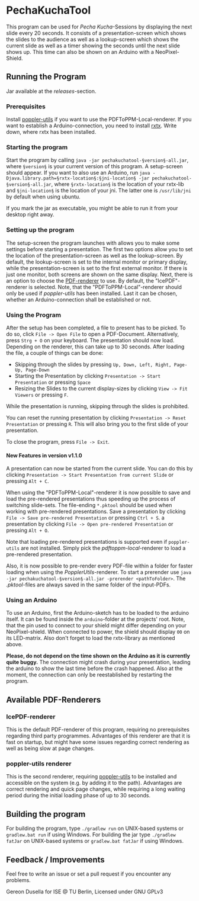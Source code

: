 # PechaKuchaTool

This program can be used for _Pecha Kucha_-Sessions by displaying the next slide every 20 seconds.
It consists of a presentation-screen which shows the slides to the audience as well as a lookup-screen which shows the current slide as well as a timer showing the seconds until the next slide shows up.
This time can also be shown on an Arduino with a NeoPixel-Shield.

## Running the Program

Jar available at the *releases*-section.

### Prerequisites

Install [poppler-utils](https://poppler.freedesktop.org/) if you want to use the PDFToPPM-Local-renderer.
If you want to establish a Arduino-connection, you need to install [rxtx](http://rxtx.qbang.org/wiki/index.php/Download).
Write down, where rxtx has been installed.

### Starting the program

Start the program by calling `java -jar pechakuchatool-§version§-all.jar`, where `§version§` is your current version of this program.
A setup-screen should appear.
If you want to also use an Arduino, run `java -Djava.library.path=§rxtx-location§:§jni-location§ -jar pechakuchatool-§version§-all.jar`, where `§rxtx-location§` is the location of your rxtx-lib and `§jni-location§` is the location of your jni.
The latter one is `/usr/lib/jni` by default when using ubuntu.

If you mark the jar as executable, you might be able to run it from your desktop right away.

### Setting up the program

The setup-screen the program launches with allows you to make some settings before starting a presentation.
The first two options allow you to set the location of the presentation-screen as well as the lookup-screen.
By default, the lookup-screen is set to the internal monitor or primary display, while the presentation-screen is set to the first external monitor. 
If there is just one monitor, both screens are shown on the same display.
Next, there is an option to choose the [PDF-renderer](#renderers) to use.
By default, the "IcePDF"-renderer is selected.
Note, that the "PDFToPPM-Local"-renderer should only be used if _poppler-utils_ has been installed.
Last it can be chosen, whether an Arduino-connection shall be established or not.

### Using the Program

After the setup has been completed, a file to present has to be picked.
To do so, click `File -> Open File` to open a PDF-Document.
Alternatively, press `Strg + O` on your keyboard.
The presentation should now load.
Depending on the renderer, this can take up to 30 seconds.
After loading the file, a couple of things can be done:

+ Skipping through the slides by pressing `Up, Down, Left, Right, Page-Up, Page-Down`
+ Starting the Presentation by clicking `Presentation -> Start Presentation` or pressing `Space`
+ Resizing the Slides to the current display-sizes by clicking `View -> Fit Viewers` or pressing `F`.

While the presentation is running, skipping through the slides is prohibited.
 
You can reset the running presentation by clicking `Presentation -> Reset Presentation` or pressing `R`.
This will also bring you to the first slide of your presentation.

To close the program, press `File -> Exit`.

#### New Features in version v1.1.0

A presentation can now be started from the current slide. You can do this by clicking `Presentation -> Start Presentation from current Slide` or pressing `Alt + C`.

When using the "PDFToPPM-Local"-renderer it is now possible to save and load the pre-rendered presentations thus speeding up the process of switching slide-sets. The file-ending `*.pktool` should be used when working with pre-rendered presentations. 
Save a presentation by clicking `File -> Save pre-rendered Presentation` or pressing `Ctrl + S`.
a presentation by clicking `File -> Open pre-rendered Presentation` or pressing `Alt + O`.

Note that loading pre-rendered presentations is supported even if `poppler-utils` are not installed.
Simply pick the *pdftoppm-local*-renderer to load a pre-rendered presentation.

Also, it is now possible to pre-render every PDF-file within a folder for faster loading when using the *PopplerUtils*-renderer.
To start a prerender use `java -jar pechakuchatool-§version§-all.jar -prerender <pathToFolder>`.
The *.pktool*-files are always saved in the same folder of the input-PDFs.

### Using an Arduino

To use an Arduino, first the Arduino-sketch has to be loaded to the arduino itself.
It can be found inside the `arduino`-folder at the projects' root.
Note, that the pin used to connect to your shield might differ depending on your NeoPixel-shield.
When connected to power, the shield should display `00` on its LED-matrix.
Also don't forget to load the rxtx-library as mentioned above.

**Please, do not depend on the time shown on the Arduino as it is currently quite buggy.** 
The connection might crash during your presentation, leading the arduino to show the last time before the crash happened.
Also at the moment, the connection can only be reestablished by restarting the program.

## <a name="renderers"></a>Available PDF-Renderers

### IcePDF-renderer

This is the default PDF-renderer of this program, requiring no prerequisites regarding third party programmes.
Advantages of this renderer are that it is fast on startup, but might have some issues regarding correct rendering as well as being slow at page changes.

### poppler-utils renderer

This is the second renderer, requiring [poppler-utils](https://poppler.freedesktop.org/) to be installed and accessible on the system (e.g. by adding it to the path).
Advantages are correct rendering and quick page changes, while requiring a long waiting period during the initial loading phase of up to 30 seconds.

## Building the program

For building the program, type `./gradlew run` on UNIX-based systems or `gradlew.bat run` if using Windows.
For building the jar type `./gradlew fatJar` on UNIX-based systems or `gradlew.bat fatJar` if using Windows.


## Feedback / Improvements

Feel free to write an issue or set a pull request if you encounter any problems.


Gereon Dusella for ISE @ TU Berlin, Licensed under GNU GPLv3

